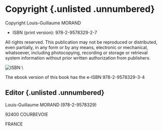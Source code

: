 # Copyright {.unlisted .unnumbered}

Copyright Louis-Guillaume MORAND

- ISBN (print version): 978-2-9578329-2-7

All rights reserved. This publication may not be reproduced or distributed, even partially, in any form or by any means, electronic or mechanical, whatsoever, including photocopying, recording or storage or retrieval system information without prior written authorization from publishers.

![ISBN](../images/isbn/978-2-9578329-2-7.png) \

The ebook version of this book has the e-ISBN 978-2-9578329-3-4

## Editor {.unlisted .unnumbered}

Louis-Guillaume MORAND (978-2-9578329)

92400 COURBEVOIE

FRANCE